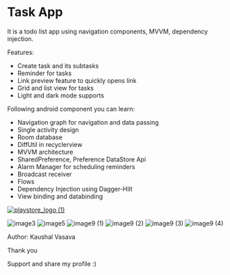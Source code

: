 # Task App
It is a todo list app using navigation components, MVVM, dependency injection.

Features:
- Create task and its subtasks
- Reminder for tasks
- Link preview feature to quickly opens link
- Grid and list view for tasks
- Light and dark mode supports

Following android component you can learn:

- Navigation graph for navigation and data passing
- Single activity design
- Room database
- DiffUtil in recyclerview
- MVVM architecture
- SharedPreference, Preference DataStore Api
- Alarm Manager for scheduling reminders 
- Broadcast receiver 
- Flows
- Dependency Injection using Dagger-Hilt
- View binding and databinding

[![playstore_logo (1)](https://user-images.githubusercontent.com/49050597/144359511-fd4cc136-3d9f-45d5-8598-506a45f8d170.png)]( https://play.google.com/store/apps/details?id=com.lahsuak.apps.mytask)

![image3](https://user-images.githubusercontent.com/49050597/213434493-e6034fc4-1525-45e4-8204-70204cdc001f.jpeg)
![image5](https://user-images.githubusercontent.com/49050597/213434498-392260c4-c594-4122-a5ff-163fefffa635.jpeg)
![image9 (1)](https://user-images.githubusercontent.com/49050597/213434501-6f31ede3-e183-4253-8ca7-fbdad358f26c.jpeg)
![image9 (2)](https://user-images.githubusercontent.com/49050597/213434506-2ca73119-ba2d-4c57-8f16-c21e4cb8b8ab.jpeg)
![image9 (3)](https://user-images.githubusercontent.com/49050597/213434509-4b46955b-22c1-4c67-b425-74194f076880.jpeg)
![image9 (4)](https://user-images.githubusercontent.com/49050597/213434511-02d6578e-3df9-45da-8df0-29ad4a68986c.jpeg)


Author: Kaushal Vasava

Thank you

Support and share my profile :)

